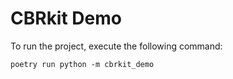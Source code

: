 # CBRkit Demo

To run the project, execute the following command:

```shell
poetry run python -m cbrkit_demo
```
